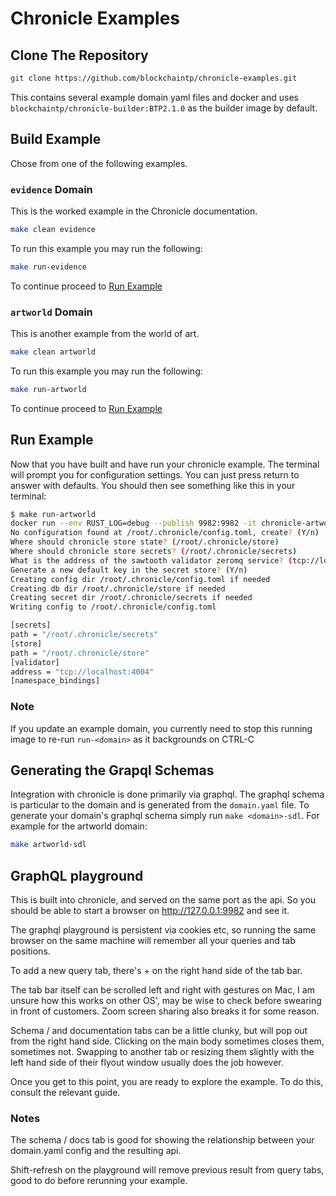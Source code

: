 # Chronicle Examples

## Clone The Repository

```bash
git clone https://github.com/blockchaintp/chronicle-examples.git
```

This contains several example domain yaml files and docker and uses
`blockchaintp/chronicle-builder:BTP2.1.0` as the builder image by default.

## Build Example

Chose from one of the following examples.

### `evidence` Domain

This is the worked example in the Chronicle documentation.

```bash
make clean evidence
```

To run this example you may run the following:

```bash
make run-evidence
```

To continue proceed to [Run Example](#run-example)

### `artworld` Domain

This is another example from the world of art.

```bash
make clean artworld
```

To run this example you may run the following:

```bash
make run-artworld
```

To continue proceed to [Run Example](#run-example)

## Run Example

Now that you have built and have run your chronicle example. The terminal will
prompt you for configuration settings. You can just press return to answer with
defaults. You should then see something like this in your terminal:

```bash
$ make run-artworld
docker run --env RUST_LOG=debug --publish 9982:9982 -it chronicle-artworld-inmem:local --console-logging pretty serve-graphql --interface 0.0.0.0:9982 --open
No configuration found at /root/.chronicle/config.toml, create? (Y/n)
Where should chronicle store state? (/root/.chronicle/store)
Where should chronicle store secrets? (/root/.chronicle/secrets)
What is the address of the sawtooth validator zeromq service? (tcp://localhost:4004)
Generate a new default key in the secret store? (Y/n)
Creating config dir /root/.chronicle/config.toml if needed
Creating db dir /root/.chronicle/store if needed
Creating secret dir /root/.chronicle/secrets if needed
Writing config to /root/.chronicle/config.toml

[secrets]
path = "/root/.chronicle/secrets"
[store]
path = "/root/.chronicle/store"
[validator]
address = "tcp://localhost:4004"
[namespace_bindings]
```

### Note

If you update an example domain, you currently need to stop this running
image to re-run `run-<domain>` as it backgrounds on CTRL-C

## Generating the Grapql Schemas

Integration with chronicle is done primarily via graphql. The graphql schema is
particular to the domain and is generated from the `domain.yaml` file. To
generate your domain's graphql schema simply run
`make <domain>-sdl`.  For example for the artworld domain:

```bash
make artworld-sdl
```

## GraphQL playground

This is built into chronicle, and served on the same port as the api. So you
should be able to start a browser on <http://127.0.0.1:9982> and see it.

The graphql playground is persistent via cookies etc, so running the same
browser on the same machine will remember all your queries and tab positions.

To add a new query tab, there's + on the right hand side of the tab bar.

The tab bar itself can be scrolled left and right with gestures on Mac, I am
unsure how this works on other OS', may be wise to check before swearing in
front of customers. Zoom screen sharing also breaks it for some reason.

Schema / and documentation tabs can be a little clunky, but will pop out from
the right hand side. Clicking on the main body sometimes closes them, sometimes
not. Swapping to another tab or resizing them slightly with the left hand side
of their flyout window usually does the job however.

Once you get to this point, you are ready to explore the example. To do this,
consult the relevant guide.

### Notes

The schema / docs tab is good for showing the relationship between
your domain.yaml config and the resulting api.

Shift-refresh on the playground will remove previous result from query tabs,
good to do before rerunning your example.

